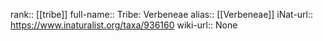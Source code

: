 

rank:: [[tribe]]
full-name:: Tribe: Verbeneae
alias:: [[Verbeneae]]
iNat-url:: https://www.inaturalist.org/taxa/936160
wiki-url:: None